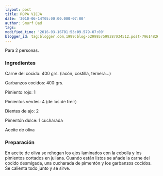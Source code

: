 ```yaml
---
layout: post
title: ROPA VIEJA
date: '2010-06-14T05:00:00.000-07:00'
author: Smurf Dad
tags: 
modified_time: '2016-03-16T01:53:09.579-07:00'
blogger_id: tag:blogger.com,1999:blog-5299957599287034512.post-7961482635254577156
---
```


Para 2 personas.

<h3>Ingredientes</h3>

Carne del cocido: 400 grs. (lacón, costilla, ternera...)

Garbanzos cocidos: 400 grs.

Pimiento rojo: 1

Pimientos verdes: 4 (de los de freír)

Dientes de ajo: 2

Pimentón dulce: 1 cucharada

Aceite de oliva

<h3>Preparación</h3>

En aceite de oliva se rehogan los ajos laminados con la cebolla y los pimientos cortados en juliana. Cuando están listos se añade la carne del cocido desmigada, una cucharada de pimentón y los garbanzos cocidos. Se calienta todo junto y se sirve.

